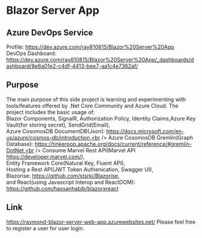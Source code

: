 # Blazor Server App
## Azure DevOps Service
Profile: https://dev.azure.com/ray810815/Blazor%20Server%20App <br/>
DevOps Dashboard: https://dev.azure.com/ray810815/Blazor%20Server%20App/_dashboards/dashboard/8e6a01e2-c4df-4413-bee7-aa1c4e7362af/
## Purpose
The main purpose of this side project is learning and experimenting with tools/features offered by .Net Core Community and Azure Cloud. The project includes the basic usage of:<br/>
Blazor Components, SignalR, Authorization Policy, Identity Claims,Azure Key Vault(for storing secret), SendGrid(Email),<br /> 
Azure CosomosDB DocumentDB(Json): https://docs.microsoft.com/en-us/azure/cosmos-db/introduction,<br />
Azure CosomosDB Gremlin(Graph Database): https://tinkerpop.apache.org/docs/current/reference/#gremlin-DotNet,<br />
Consume Marvel Rest API(Marvel API https://developer.marvel.com/),<br />
Entity Framework Core(Natural Key, Fluent API),<br />
Hosting a Rest API(JWT Token Authenication, Swagger UI),<br />
Blazorise: https://github.com/stsrki/Blazorise, <br />
and React(using Javascript Interop and ReactDOM): https://github.com/hassanhabib/blazorxreact <br/>

## Link
https://raymond-blazor-server-web-app.azurewebsites.net/
Please feel free to register a user for user login.
